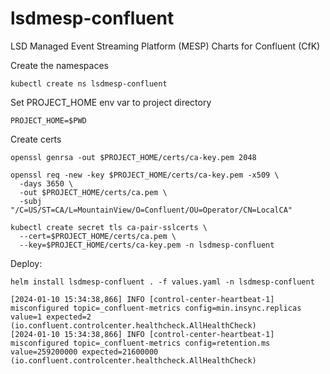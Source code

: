 # lsdmesp-confluent
LSD Managed Event Streaming Platform (MESP) Charts for Confluent (CfK)

Create the namespaces
```
kubectl create ns lsdmesp-confluent
```

Set PROJECT_HOME env var to project directory
```
PROJECT_HOME=$PWD
```

Create certs
```
openssl genrsa -out $PROJECT_HOME/certs/ca-key.pem 2048
```

```
openssl req -new -key $PROJECT_HOME/certs/ca-key.pem -x509 \
  -days 3650 \
  -out $PROJECT_HOME/certs/ca.pem \
  -subj "/C=US/ST=CA/L=MountainView/O=Confluent/OU=Operator/CN=LocalCA"
```

```
kubectl create secret tls ca-pair-sslcerts \
  --cert=$PROJECT_HOME/certs/ca.pem \
  --key=$PROJECT_HOME/certs/ca-key.pem -n lsdmesp-confluent
```

Deploy:
```
helm install lsdmesp-confluent . -f values.yaml -n lsdmesp-confluent
```


```
[2024-01-10 15:34:38,866] INFO [control-center-heartbeat-1] misconfigured topic=_confluent-metrics config=min.insync.replicas value=1 expected=2 (io.confluent.controlcenter.healthcheck.AllHealthCheck)
[2024-01-10 15:34:38,866] INFO [control-center-heartbeat-1] misconfigured topic=_confluent-metrics config=retention.ms value=259200000 expected=21600000 (io.confluent.controlcenter.healthcheck.AllHealthCheck)
```